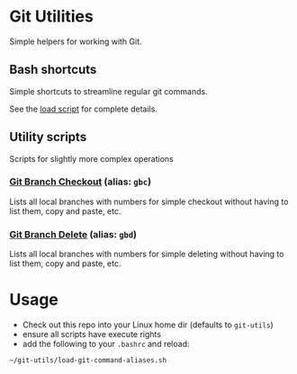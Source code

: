 # Git Utilities

Simple helpers for working with Git.

## Bash shortcuts
Simple shortcuts to streamline regular git commands.

See the [load script](load-git-command-aliases.sh) for complete details.

## Utility scripts
Scripts for slightly more complex operations

### [Git Branch Checkout](git-branch-checkout.sh) (alias: `gbc`)
Lists all local branches with numbers for simple checkout without having to list them, copy and paste, etc.

### [Git Branch Delete](git-branch-delete.sh) (alias: `gbd`)
Lists all local branches with numbers for simple deleting without having to list them, copy and paste, etc.

# Usage
* Check out this repo into your Linux home dir (defaults to `git-utils`)
* ensure all scripts have execute rights
* add the following to your `.bashrc` and reload:

```~/git-utils/load-git-command-aliases.sh```